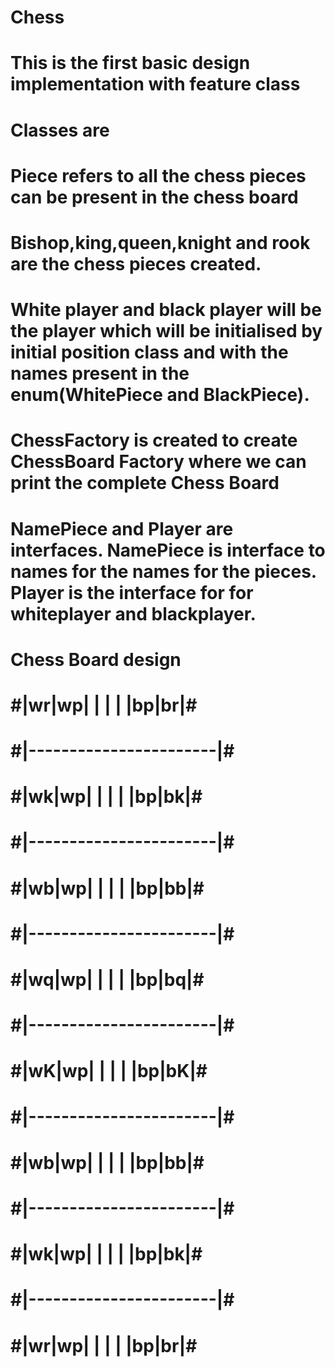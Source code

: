 # Chess
# This is the first basic design implementation with feature class

# Classes are
# Piece refers to all the chess pieces can be present in the chess board

# Bishop,king,queen,knight and rook are the chess pieces created.

# White player and black player will be the player which will be initialised by initial position class and with the names present in the enum(WhitePiece and BlackPiece).

# ChessFactory is created to create ChessBoard Factory where we can print the complete Chess Board

# NamePiece and Player are interfaces. NamePiece is interface to names for the names for the pieces. Player is the interface for for whiteplayer and blackplayer.

# Chess Board design
# ###########################
# #|wr|wp|  |  |  |  |bp|br|#
# #|-----------------------|#
# #|wk|wp|  |  |  |  |bp|bk|#
# #|-----------------------|#
# #|wb|wp|  |  |  |  |bp|bb|#
# #|-----------------------|#
# #|wq|wp|  |  |  |  |bp|bq|#
# #|-----------------------|#
# #|wK|wp|  |  |  |  |bp|bK|#
# #|-----------------------|#
# #|wb|wp|  |  |  |  |bp|bb|#
# #|-----------------------|#
# #|wk|wp|  |  |  |  |bp|bk|#
# #|-----------------------|#
# #|wr|wp|  |  |  |  |bp|br|#
# ###########################